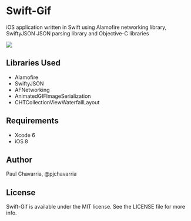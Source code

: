 Swift-Gif
=========

iOS application written in Swift using Alamofire networking library, SwiftyJSON JSON parsing library and Objective-C libraries


![](https://dl.dropboxusercontent.com/u/20098522/Github/funny-cat.gif)


## Libraries Used

- Alamofire
- SwiftyJSON
- AFNetworking
- AnimatedGIFImageSerialization
- CHTCollectionViewWaterfallLayout


## Requirements

- Xcode 6
- iOS 8

## Author

Paul Chavarria, @pjchavarria

## License

Swift-Gif is available under the MIT license. See the LICENSE file for more info.

